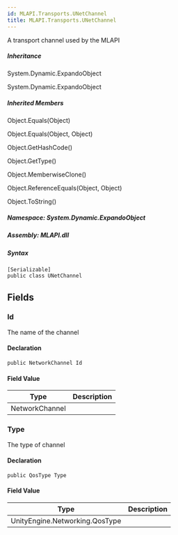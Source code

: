 ```yaml
---  
id: MLAPI.Transports.UNetChannel  
title: MLAPI.Transports.UNetChannel
---
```


<div class="markdown level0 summary">

A transport channel used by the MLAPI

</div>

<div class="markdown level0 conceptual">

</div>

<div class="inheritance">

##### Inheritance

<div class="level0">

System.Dynamic.ExpandoObject

</div>

<div class="level1">

System.Dynamic.ExpandoObject

</div>

</div>

<div class="inheritedMembers">

##### Inherited Members

<div>

Object.Equals(Object)

</div>

<div>

Object.Equals(Object, Object)

</div>

<div>

Object.GetHashCode()

</div>

<div>

Object.GetType()

</div>

<div>

Object.MemberwiseClone()

</div>

<div>

Object.ReferenceEquals(Object, Object)

</div>

<div>

Object.ToString()

</div>

</div>

##### **Namespace**: System.Dynamic.ExpandoObject

##### **Assembly**: MLAPI.dll

##### Syntax

    [Serializable]
    public class UNetChannel

## Fields

### Id

<div class="markdown level1 summary">

The name of the channel

</div>

<div class="markdown level1 conceptual">

</div>

#### Declaration

    public NetworkChannel Id

#### Field Value

| Type           | Description |
|----------------|-------------|
| NetworkChannel |             |

### Type

<div class="markdown level1 summary">

The type of channel

</div>

<div class="markdown level1 conceptual">

</div>

#### Declaration

    public QosType Type

#### Field Value

| Type                           | Description |
|--------------------------------|-------------|
| UnityEngine.Networking.QosType |             |
